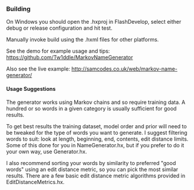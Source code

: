 ### Building

On Windows you should open the .hxproj in FlashDevelop, select either debug or release configuration and hit test. 

Manually invoke build using the .hxml files for other platforms.

See the demo for example usage and tips: https://github.com/Tw1ddle/MarkovNameGenerator
	
Also see the live example: http://samcodes.co.uk/web/markov-name-generator/
	
#### Usage Suggestions

The generator works using Markov chains and so require training data. A hundred or so words in a given category is usually sufficient for good results.

To get best results the training dataset, model order and prior will need to be tweaked for the type of words you want to generate. I suggest filtering words to suit: look at length, beginning, end, contents, edit distance limits. Some of this done for you in NameGenerator.hx, but if you prefer to do it your own way, use Generator.hx.

I also recommend sorting your words by similarity to preferred "good words" using an edit distance metric, so you can pick the most similar results. There are a few basic edit distance metric algorithms provided in EditDistanceMetrics.hx.